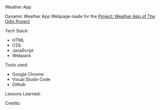 Weather App

Dynamic Weather App Webpage made for the [Project: Weather App of The Odin Project](https://www.theodinproject.com/lessons/node-path-javascript-weather-app)

Tech Stack:

- HTML
- CSS
- JavaScript
- Webpack

Tools used:
- Google Chrome
- Visual Studio Code
- Github

Lessons Learned:

Credits:
